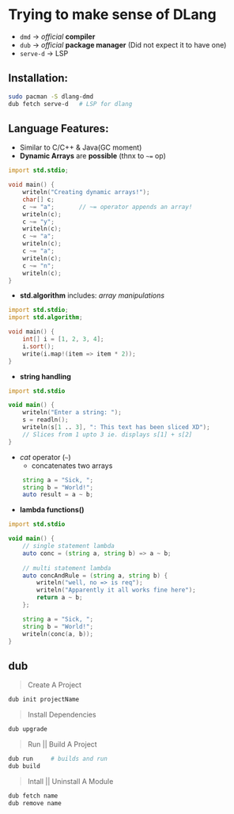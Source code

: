 # Trying to make sense of DLang
- `dmd`      -> _official_ __compiler__
- `dub`      -> _official_ __package manager__ (Did not expect it to have one)
- `serve-d`  -> LSP

## Installation:
```bash
sudo pacman -S dlang-dmd
dub fetch serve-d	# LSP for dlang
```

## Language Features:
- Similar to C/C++ & Java(GC moment)
- __Dynamic Arrays__ are __possible__ (thnx to `~=` op)
```d
import std.stdio;

void main() {
	writeln("Creating dynamic arrays!");
	char[] c;
	c ~= "a";       // ~= operator appends an array!
	writeln(c);
	c ~= "y";
	writeln(c);
	c ~= "a";
	writeln(c);
	c ~= "a";
	writeln(c);
	c ~= "n";
	writeln(c);
}
```
- __std.algorithm__ includes: _array manipulations_
```d
import std.stdio;
import std.algorithm;

void main() {
    int[] i = [1, 2, 3, 4];
    i.sort();
    write(i.map!(item => item * 2));
}
```
- __string handling__
```d
import std.stdio

void main() {
	writeln("Enter a string: ");
	s = readln();
	writeln(s[1 .. 3], ": This text has been sliced XD");
    // Slices from 1 upto 3 ie. displays s[1] + s[2]
}
```
- _cat_ operator (`~`)
  - concatenates two arrays
```d
	string a = "Sick, ";
	string b = "World!";
	auto result = a ~ b;	

```

- __lambda functions()__
```d
import std.stdio

void main() {
	// single statement lambda
	auto conc = (string a, string b) => a ~ b;
	
	// multi statement lambda
	auto concAndRule = (string a, string b) {
		writeln("well, no => is req");
		writeln("Apparently it all works fine here");
		return a ~ b;
	};

	string a = "Sick, ";
	string b = "World!";
	writeln(conc(a, b));
}
```



## dub
> Create A Project
```bash
dub init projectName
```
> Install Dependencies
```bash
dub upgrade
```
> Run || Build A Project
```bash
dub run     # builds and run
dub build
```
> Intall || Uninstall A Module
```bash
dub fetch name
dub remove name
```

